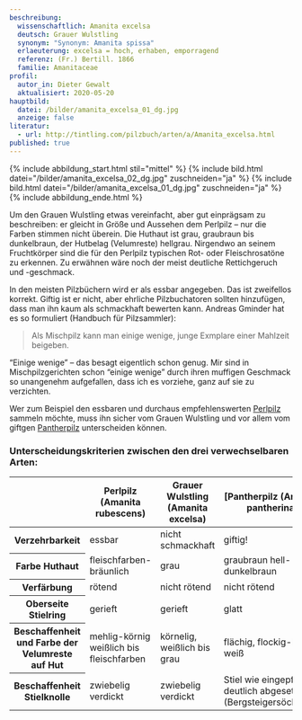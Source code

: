 ```yaml
---
beschreibung:
  wissenschaftlich: Amanita excelsa
  deutsch: Grauer Wulstling
  synonym: "Synonym: Amanita spissa"
  erlaeuterung: excelsa = hoch, erhaben, emporragend
  referenz: (Fr.) Bertill. 1866
  familie: Amanitaceae
profil:
  autor_in: Dieter Gewalt
  aktualisiert: 2020-05-20
hauptbild:
  datei: /bilder/amanita_excelsa_01_dg.jpg
  anzeige: false
literatur:
  - url: http://tintling.com/pilzbuch/arten/a/Amanita_excelsa.html
published: true
---
```

{% include abbildung_start.html stil="mittel" %}
{% include bild.html datei="/bilder/amanita_excelsa_02_dg.jpg" zuschneiden="ja" %}
{% include bild.html datei="/bilder/amanita_excelsa_01_dg.jpg" zuschneiden="ja" %}
{% include abbildung_ende.html %}

Um den Grauen Wulstling etwas vereinfacht, aber gut einprägsam zu beschreiben: er gleicht in Größe und Aussehen dem Perlpilz – nur die Farben stimmen nicht überein. Die Huthaut ist grau, graubraun bis dunkelbraun, der Hutbelag (Velumreste) hellgrau. Nirgendwo an seinem Fruchtkörper sind die für den Perlpilz typischen Rot- oder Fleischrosatöne zu erkennen. Zu erwähnen wäre noch der meist deutliche Rettichgeruch und -geschmack.

In den meisten Pilzbüchern wird er als essbar angegeben. Das ist zweifellos korrekt. Giftig ist er nicht, aber ehrliche Pilzbuchatoren sollten hinzufügen, dass man ihn kaum als schmackhaft bewerten kann. Andreas Gminder hat es so formuliert (Handbuch für Pilzsammler):

> Als Mischpilz kann man einige wenige, junge Exmplare einer Mahlzeit beigeben.

“Einige wenige” – das besagt eigentlich schon genug. Mir sind in Mischpilzgerichten schon “einige wenige” durch ihren muffigen Geschmack so unangenehm aufgefallen, dass ich es vorziehe, ganz auf sie zu verzichten.

Wer zum Beispiel den essbaren und durchaus empfehlenswerten [Perlpilz](/pilze/amanita-rubescens-perlpilz) sammeln möchte, muss ihn sicher vom Grauen Wulstling und vor allem vom giftgen [Pantherpilz](/pilze/amanita-pantherina-pantherpilz) unterscheiden können. 

### Unterscheidungskriterien zwischen den drei verwechselbaren Arten:

<div class="table-responsive">
<table class="table">
  <thead>
    <tr>
      <th> </th>
      <th>Perlpilz (Amanita rubescens)</th>
      <th>Grauer Wulstling (Amanita excelsa)</th>
      <th>[Pantherpilz (Amanita pantherina)</th>
    </tr>
  </thead>
  <tbody>
    <tr>
      <th>Verzehrbarkeit</th>
      <td>essbar</td>
      <td>nicht schmackhaft</td>
      <td>giftig!</td>
    </tr>
    <tr>
      <th>Farbe Huthaut</th>
      <td>fleischfarben-bräunlich</td>
      <td>grau</td>
      <td>graubraun	hell- bis dunkelbraun</td>
    </tr>
    <tr>
      <th>Verfärbung</th>
      <td>rötend</td>
      <td>nicht rötend</td>
      <td>nicht rötend</td>
    </tr>
    <tr>
      <th>Oberseite Stielring</th>
      <td>gerieft</td>
      <td>gerieft</td>
      <td>glatt</td>
    </tr>
    <tr>
      <th>Beschaffenheit und Farbe der Velumreste auf Hut</th>
      <td>mehlig-körnig weißlich bis fleischfarben</td>
      <td>körnelig, weißlich bis grau</td>
      <td>flächig, flockig-häutig, weiß</td>
    </tr>
    <tr>
      <th>Beschaffenheit Stielknolle</th>
      <td>zwiebelig verdickt</td>
      <td>zwiebelig verdickt</td>
      <td>Stiel wie eingepfropft, deutlich abgesetzt (Bergsteigersöckchen)</td>
    </tr>
  </tbody>
</table>
</div>